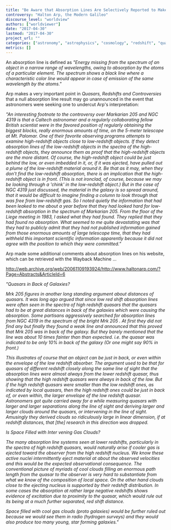 ```yaml
---
title: "Be Aware that Absorption Lines Are Selectively Reported to Make the Case for Distant Quasars"
controversy: "Halton Arp, the Modern Galileo"
discourse_level: "worldview"
authors: ["worldviewer"]
date: "2017-04-30"
lastmod: "2017-04-30"
project_url: ""
categories: ["astronomy", "astrophysics", "cosmology", "redshift", "quasars", "halton arp", "absorption lines", "quasars, redshifts and controversies", "mark205", "ngc4319", "halton arp's website"]
metrics: []
---
```


An absorption line is defined as _"Energy missing from the spectrum of an object in a narrow range of wavelengths, owing to absorption by the atoms of a particular element. The spectrum shows a black line where a characteristic color line would appear in case of emission of the same wavelength by the atoms."_

Arp makes a very important point in _Quasars, Redshifts and Controversies_ that a null absorption line result may go unannounced in the event that astronomers were seeking one to undercut Arp's interpretation:

_"An interesting footnote to the controversy over Markarian 205 and NGC 4319 is that a Caltech astronomer and a regularly collaborating fellow British scientist were in the favored position of regularly obtaining the biggest blocks, really enormous amounts of time, on the 5-meter telescope at Mt. Palomar. One of their favorite observing programs attempts to examine high-redshift objects close to low-redshift objects. If they detect absorption lines of the low-redshift objects in the spectra of the high-redshift objects, they announce them as proof that the high-redshift objects are the more distant. Of course, the high-redshift object could be just behind the low, or even imbedded in it, or, if it was ejected, have pulled out a plume of the low-redshift material around it. Be that as it may, when they don't find the low-redshift absorption, there is an implication that the high-redshift object is in front. (This is not ironclad, of course, because we may be looking through a 'chink' in the low-redshift object.) But in the case of NGC 4319 just discussed, the material in the galaxy is so spread around, that it would be difficult to imagine finding a column to look through that was free from low-redshift gas. So I noted quietly the information that had been leaked to me about a year before that they had looked hard for low-redshift absorption in the spectrum of Markarian 205. From the floor of the Liege meeting in 1983, I asked what they had found. They replied that they had found no absorption. What seemed to me quite devastating was that they had to publicly admit that they had not published information gained from those enormous amounts of large telescope time, that they had withheld this important scientific information apparently because it did not agree with the position to which they were committed."_

Arp made some additional comments about absorption lines on his website, which can be retrieved with the Wayback Machine ...

http://web.archive.org/web/20061109193924/http://www.haltonarp.com/?Page=Abstracts&ArticleId=6

_"Quasars in Back of Galaxies?_

_Mrk 205 figures in another long standing argument about distances of quasars. It was long ago argued that since low red shift absorption lines were often seen in the spectra of high redshift quasars that the quasars had to be at great distances in back of the galaxies which were causing the absorption. Some partisans aggressively searched for absorption lines from NGC 4319 in the spectrum of the bright Mrk 205 . At first they did not find any but finally they found a weak line and announced that this proved that Mrk 205 was in back of the galaxy. But they barely mentioned that the line was about 10 times fainter than than expected. i.e. the quasar was indicated to be only 10% in back of the galaxy (Or one might say 90% in front.)_

_This illustrates of course that an object can be just in back, or even within the envelope of the low redshift absorber. The argument used to be that for quasars of different redshift closely along the same line of sight that the absorption lines were almost always from the lower redshift quasar, thus showing that the high redshift quasars were always in back of the low. But if the high redshift quasars were smaller than the low redshift ones, as indicated by local quasars, then the high redshift ones could be just in back of, or even within, the larger envelope of the low redshift quasar. Astronomers got quite carried away for a while measuring quasars with larger and larger separations along the line of sight and deriving larger and larger clouds around the quasars, or intervening in the line of sight. Amusingly they derived clouds so ridiculously large in linear dimension, if at redshift distances, that [the] research in this direction was dropped._

_Is Space Filled with Inter vening Gas Clouds?_

_The many absorption line systems seen at lower redshifts, particularly in the spectra of high redshift quasars, would naturally arise if cooler gas is ejected toward the observer from the high redshift nucleus.  We know these active nuclei intermittently eject material at about the observed velocities and this would be the expected observational consequence. The conventional picture of myriads of cool clouds filling an enormous path length from the quasar to the observer is very hard to substantiate from what we know of the composition of local space. On the other hand clouds close to the ejecting nucleus is supported by their redshift distribution. In some cases the absorption at rather large negative redshifts shows evidence of excitation due to proximity to the quasar, which would rule out its being at a much further separated, red shift distance._

_Space filled with cool gas clouds (proto galaxies) would be further ruled out because we would see them in radio (hydrogen surveys) and they would also produce too many young, star forming galaxies."_

